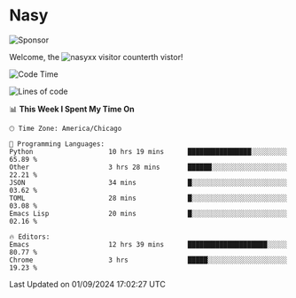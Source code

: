 # Nasy

<!--
<p align="center">
<img height="200" src="https://github-readme-stats.vercel.app/api?username=nasyxx&count_private=true&show_icons=true&theme=dracula&include_all_commits=true"/>
<img height="200" src="https://github-readme-stats.vercel.app/api/top-langs/?username=nasyxx&theme=dracula&hide=html,jupyter+notebook&count_private=true&show_icons=true"/>
</p>

  
----------------
-->

![Sponsor](https://img.shields.io/static/v1.svg?label=Sponsor&message=%E2%9D%A4&logo=GitHub&style=flat&color=pink)
 
Welcome, the ![nasyxx visitor counter](https://count.getloli.com/get/@nasyxx?theme=rule34)th vistor!
 
<!--START_SECTION:waka-->
![Code Time](http://img.shields.io/badge/Code%20Time-4%2C615%20hrs%2033%20mins-blue)

![Lines of code](https://img.shields.io/badge/From%20Hello%20World%20I%27ve%20Written-6.4%20million%20lines%20of%20code-blue)

📊 **This Week I Spent My Time On** 

```text
🕑︎ Time Zone: America/Chicago

💬 Programming Languages: 
Python                   10 hrs 19 mins      ████████████████░░░░░░░░░   65.89 % 
Other                    3 hrs 28 mins       ██████░░░░░░░░░░░░░░░░░░░   22.21 % 
JSON                     34 mins             █░░░░░░░░░░░░░░░░░░░░░░░░   03.62 % 
TOML                     28 mins             █░░░░░░░░░░░░░░░░░░░░░░░░   03.08 % 
Emacs Lisp               20 mins             █░░░░░░░░░░░░░░░░░░░░░░░░   02.16 % 

🔥 Editors: 
Emacs                    12 hrs 39 mins      ████████████████████░░░░░   80.77 % 
Chrome                   3 hrs               █████░░░░░░░░░░░░░░░░░░░░   19.23 % 
```


 Last Updated on 01/09/2024 17:02:27 UTC
<!--END_SECTION:waka-->

<!-- ![visitors](https://visitor-badge.laobi.icu/badge?page_id=nasyxx.nasyxx) -->
